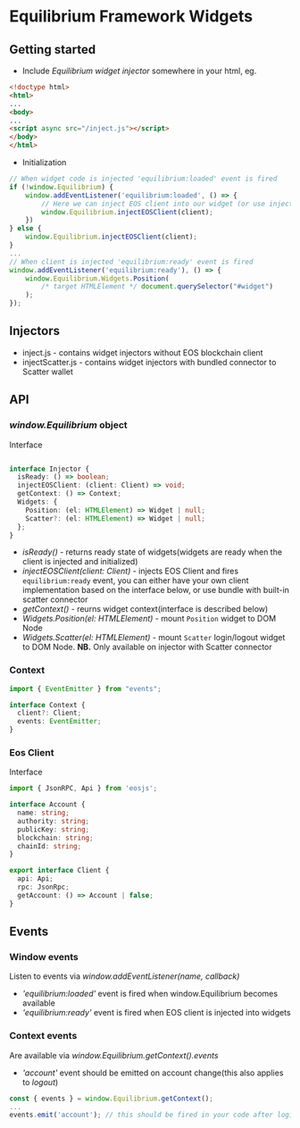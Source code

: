 # Equilibrium Framework Widgets
## Getting started
- Include _Equilibrium widget injector_ somewhere in your html, eg.
```html
<!doctype html>
<html>
...
<body>
...
<script async src="/inject.js"></script>
</body>
</html>
```
- Initialization
```javascript
// When widget code is injected 'equilibrium:loaded' event is fired
if (!window.Equilibrium) {
	window.addEventListener('equilibrium:loaded', () => {
		// Here we can inject EOS client into our widget (or use injector with bundled connector)
		window.Equilibrium.injectEOSClient(client);
	})
} else {
	window.Equilibrium.injectEOSClient(client);
}
...
// When client is injected 'equilibrium:ready' event is fired
window.addEventListener('equilibrium:ready'), () => {
	window.Equilibrium.Widgets.Position(
		/* target HTMLElement */ document.querySelector("#widget")
	);
});
```
## Injectors
- inject.js - contains widget injectors without EOS blockchain client
- injectScatter.js - contains widget injectors with bundled connector to Scatter wallet
## API
### *window.Equilibrium* object
Interface
```typescript

interface Injector {
  isReady: () => boolean;
  injectEOSClient: (client: Client) => void;
  getContext: () => Context;
  Widgets: {
    Position: (el: HTMLElement) => Widget | null;
    Scatter?: (el: HTMLElement) => Widget | null;
  };
}
```
- _isReady()_ - returns ready state of widgets(widgets are ready when the client is injected and initialized)
- _injectEOSClient(client: Client)_ - injects EOS Client and fires `equilibrium:ready` event, you can either have your own client implementation based on the interface below, or use bundle with built-in scatter connector
- _getContext()_ - reurns widget context(interface is described below)
- _Widgets.Position(el: HTMLElement)_ - mount `Position` widget to DOM Node
- _Widgets.Scatter(el: HTMLElement)_ - mount `Scatter` login/logout widget to DOM Node. 
__NB.__ Only available on injector with Scatter connector
### Context
```typescript
import { EventEmitter } from "events";

interface Context {
  client?: Client;
  events: EventEmitter;
}
```
### Eos Client
Interface 
```typescript
import { JsonRPC, Api } from 'eosjs';

interface Account {
  name: string;
  authority: string;
  publicKey: string;
  blockchain: string;
  chainId: string;
}

export interface Client {
  api: Api;
  rpc: JsonRpc;
  getAccount: () => Account | false;
}
```
## Events
### Window events
Listen to events via *window.addEventListener(name, callback)*
- _'equilibrium:loaded'_ event is fired when window.Equilibrium becomes available
- _'equilibrium:ready'_ event is fired when EOS client is injected into widgets
### Context events
Are available via *window.Equilibrium.getContext().events*
- _'account'_ event should be emitted on account change(this also applies to _logout_)
```js
const { events } = window.Equilibrium.getContext();
...
events.emit('account'); // this should be fired in your code after login, logout or account change

```

